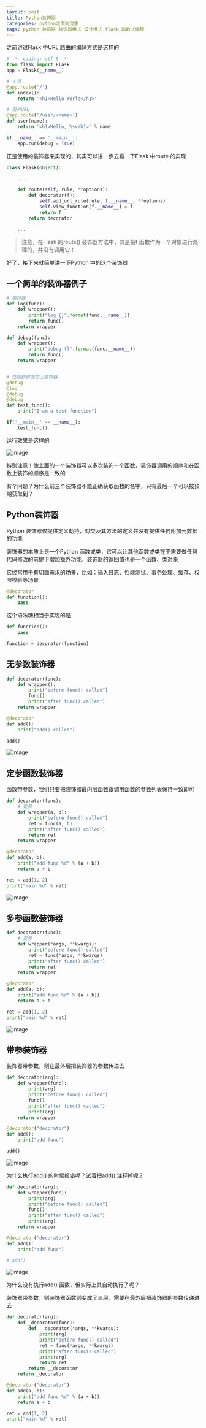 ```yaml
---
layout: post
title: Python装饰器
categories: python之面向对象
tags: python 装饰器 装饰器模式 设计模式 flask 函数式编程 
---
```


之前讲过Flask 中URL 路由的编码方式是这样的

```python
# -*- coding: utf-8 -*-
from flask import Flask
app = Flask(__name__)

# 主页
@app.route('/')
def index():
    return '<h1>Hello World</h1>'

# 用户URL
@app.route('/user/<name>')
def user(name):
    return '<h1>Hello, %s</h1>' % name

if __name__ == '__main__':
    app.run(debug = True)
```

正是使用的装饰器来实现的，其实可以进一步去看一下Flask 中route 的实现

```python
class Flask(object):

    ...

    def route(self, rule, **options):
        def decorator(f):
            self.add_url_rule(rule, f.__name__, **options)
            self.view_function[f.__name__] = f
            return f
        return decorator

    ...
```

>注意，在Flask 的route() 装饰器方法中，其是把f 函数作为一个对象进行处理的，并没有调用它！

好了，接下来就简单讲一下Python 中的这个装饰器

## 一个简单的装饰器例子

```python
# 装饰器
def log(func):
    def wrapper():
        print("log {}".format(func.__name__))
        return func()
    return wrapper

def debug(func):
    def wrapper():
        print("debug {}".format(func.__name__))
        return func()
    return wrapper


# 在函数前面加上装饰器
@debug
@log
@debug
@debug
def test_func():
    print("I am a test function")

if('__main__' == __name__):
    test_func()
```

运行效果是这样的

![image](../media/image/2018-10-13/01.png)

特别注意！像上面的一个装饰器可以多次装饰一个函数，装饰器调用的顺序和在函数上装饰的顺序是一致的

有个问题？为什么前三个装饰器不能正确获取函数的名字，只有最后一个可以按预期获取到？

## Python装饰器

Python 装饰器仅提供定义劫持，对类及其方法的定义并没有提供任何附加元数据的功能

装饰器的本质上是一个Python 函数或类，它可以让其他函数或类在不需要做任何代码修改的前提下增加额外功能，装饰器的返回值也是一个函数、类对象

它经常用于有切面需求的场景，比如：插入日志、性能测试、事务处理、缓存、权限校验等场景

```python
@decorator
def function():
    pass
```

这个语法糖相当于实现的是

```python
def function():
    pass

function = decorator(function)
```

## 无参数装饰器

```python
def decorator(func):
    def wrapper():
        print("before func() called")
        func()
        print("after func() called")
    return wrapper

@decorator
def add():
    print("add() called")

add()
```

![image](../media/image/2018-10-13/02.png)

## 定参函数装饰器

函数带参数，我们只要把装饰器最内层函数跟调用函数的参数列表保持一致即可

```python
def decorator(func):
    # 定参
    def wrapper(a, b):
        print("before func() called")
        ret = func(a, b)
        print("after func() called")
        return ret
    return wrapper

@decorator
def add(a, b):
    print("add func %d" % (a + b))
    return a + b

ret = add(1, 2)
print("main %d" % ret)
```

![image](../media/image/2018-10-13/03.png)

## 多参函数装饰器

```python
def decorator(func):
    # 变参
    def wrapper(*args, **kwargs):
        print("before func() called")
        ret = func(*args, **kwargs)
        print("after func() called")
        return ret
    return wrapper

@decorator
def add(a, b):
    print("add func %d" % (a + b))
    return a + b

ret = add(1, 2)
print("main %d" % ret)
```

![image](../media/image/2018-10-13/04.png)

## 带参装饰器

装饰器带参数，则在最外层把装饰器的参数传进去

```python
def decorator(arg):
    def wrapper(func):
        print(arg)
        print("before func() called")
        func()
        print("after func() called")
        print(arg)
    return wrapper

@decorator("decorator")
def add():
    print("add func")

add()
```

![image](../media/image/2018-10-13/05.png)

为什么执行add() 的时候报错呢？试着把add() 注释掉呢？

```python
def decorator(arg):
    def wrapper(func):
        print(arg)
        print("before func() called")
        func()
        print("after func() called")
        print(arg)
    return wrapper

@decorator("decorator")
def add():
    print("add func")

# add()
```

![image](../media/image/2018-10-13/06.png)

为什么没有执行add() 函数，但实际上其自动执行了呢？

装饰器带参数，则装饰器函数则变成了三层，需要在最外层把装饰器的参数传递进去

```python
def decorator(arg):
    def _decorator(func):
        def __decorator(*args, **kwargs):
            print(arg)
            print("before func() called")
            ret = func(*args, **kwargs)
            print("after func() called")
            print(arg)
            return ret
        return __decorator
    return _decorator

@decorator("decorator")
def add(a, b):
    print("add func %d" % (a + b))
    return a + b

ret = add(1, 2)
print("main %d" % ret)
```
